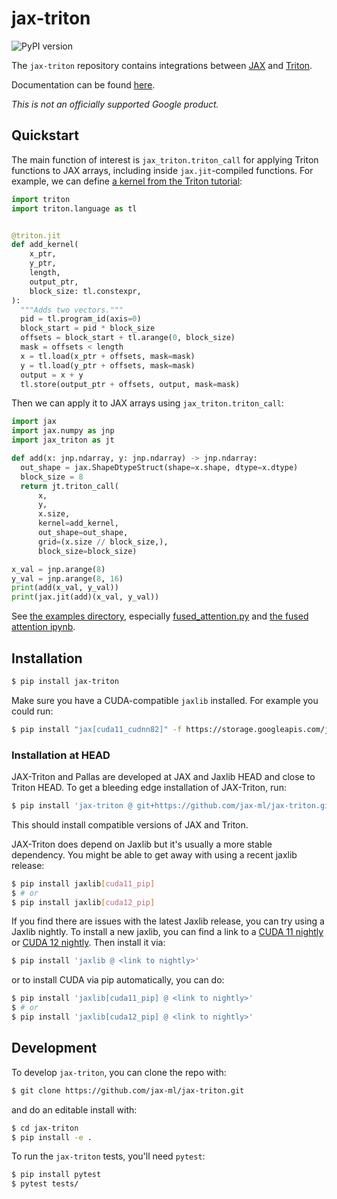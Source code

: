 # jax-triton

![PyPI version](https://img.shields.io/pypi/v/jax-triton)

The `jax-triton` repository contains integrations between [JAX](https://github.com/google/jax) and [Triton](https://github.com/openai/triton).

Documentation can be found [here](https://jax-ml.github.io/jax-triton).

*This is not an officially supported Google product.*

## Quickstart

The main function of interest is `jax_triton.triton_call` for applying Triton
functions to JAX arrays, including inside `jax.jit`-compiled functions. For
example, we can define [a kernel from the Triton
tutorial](https://triton-lang.org/main/getting-started/tutorials/01-vector-add.html#sphx-glr-getting-started-tutorials-01-vector-add-py):

```python
import triton
import triton.language as tl


@triton.jit
def add_kernel(
    x_ptr,
    y_ptr,
    length,
    output_ptr,
    block_size: tl.constexpr,
):
  """Adds two vectors."""
  pid = tl.program_id(axis=0)
  block_start = pid * block_size
  offsets = block_start + tl.arange(0, block_size)
  mask = offsets < length
  x = tl.load(x_ptr + offsets, mask=mask)
  y = tl.load(y_ptr + offsets, mask=mask)
  output = x + y
  tl.store(output_ptr + offsets, output, mask=mask)
```

Then we can apply it to JAX arrays using `jax_triton.triton_call`:

```python
import jax
import jax.numpy as jnp
import jax_triton as jt

def add(x: jnp.ndarray, y: jnp.ndarray) -> jnp.ndarray:
  out_shape = jax.ShapeDtypeStruct(shape=x.shape, dtype=x.dtype)
  block_size = 8
  return jt.triton_call(
      x,
      y,
      x.size,
      kernel=add_kernel,
      out_shape=out_shape,
      grid=(x.size // block_size,),
      block_size=block_size)

x_val = jnp.arange(8)
y_val = jnp.arange(8, 16)
print(add(x_val, y_val))
print(jax.jit(add)(x_val, y_val))
```

See [the examples
directory](https://github.com/jax-ml/jax-triton/tree/main/examples), especially
[fused_attention.py](https://github.com/jax-ml/jax-triton/blob/main/examples/fused_attention.py)
and [the fused attention
ipynb](https://github.com/jax-ml/jax-triton/blob/main/examples/JAX_%2B_Triton_Flash_Attention.ipynb).

## Installation

```bash
$ pip install jax-triton
```

Make sure you have a CUDA-compatible `jaxlib` installed.
For example you could run:
```bash
$ pip install "jax[cuda11_cudnn82]" -f https://storage.googleapis.com/jax-releases/jax_cuda_releases.html
```

### Installation at HEAD

JAX-Triton and Pallas are developed at JAX and Jaxlib HEAD and close to Triton HEAD. To get a bleeding edge installation of JAX-Triton, run:
```bash
$ pip install 'jax-triton @ git+https://github.com/jax-ml/jax-triton.git'
```
This should install compatible versions of JAX and Triton.

JAX-Triton does depend on Jaxlib but it's usually a more stable dependency. You might be able to get away with using a recent jaxlib release:
```bash
$ pip install jaxlib[cuda11_pip]
$ # or
$ pip install jaxlib[cuda12_pip]
```

If you find there are issues with the latest Jaxlib release, you can try using a Jaxlib nightly.
To install a new jaxlib, you can find a link to a [CUDA 11 nightly](https://storage.googleapis.com/jax-releases/jaxlib_nightly_cuda_releases.html) or [CUDA 12 nightly](https://storage.googleapis.com/jax-releases/jaxlib_nightly_cuda12_releases.html). Then install it via:
```bash
$ pip install 'jaxlib @ <link to nightly>'
```
or to install CUDA via pip automatically, you can do:
```bash
$ pip install 'jaxlib[cuda11_pip] @ <link to nightly>'
$ # or
$ pip install 'jaxlib[cuda12_pip] @ <link to nightly>'
```


## Development

To develop `jax-triton`, you can clone the repo with:
```bash
$ git clone https://github.com/jax-ml/jax-triton.git
```
and do an editable install with:
```bash
$ cd jax-triton
$ pip install -e .
```
To run the `jax-triton` tests, you'll need `pytest`:
```bash
$ pip install pytest
$ pytest tests/
```
